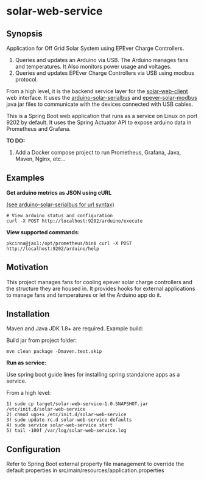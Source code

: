 # solar-web-service

## Synopsis

Application for Off Grid Solar System using EPEver Charge Controllers.  
1) Queries and updates an Arduino via USB.  The Arduino manages fans and temperatures.
It Also monitors power usage and voltages.
2) Queries and updates EPEver Charge Controllers via USB using modbus protocol.

From a high level, it is the backend service layer for the 
[solar-web-client](https://github.com/pkcinna01/solar-web-client) web interface.  It uses the 
[arduino-solar-serialbus](https://github.com/pkcinna01/arduino-solar-serialbus)
and
[epever-solar-modbus](https://github.com/pkcinna01/epever-solar-modbus)
java jar files to communicate with the devices connected with USB cables.

This is a Spring Boot web application that runs as a service on Linux on port 9202 by default.
It uses the Spring Actuator API to expose arduino data in Prometheus and Grafana.


**TO DO:**

1. Add a Docker compose project to run Prometheus,
Grafana, Java, Maven, Nginx, etc...

## Examples

**Get arduino metrics as JSON using cURL**

[(see arduino-solar-serialbus for url syntax)](https://github.com/pkcinna01/arduino-solar-serialbus) 
```
# View arduino status and configuration
curl -X POST http://localhost:9202/arduino/execute
```

**View supported commands:**
```
pkcinna@jax1:/opt/prometheus/bin$ curl -X POST http://localhost:9202/arduino/help
```

## Motivation

This project manages fans for cooling epever solar charge controllers 
and the structure they are housed in.  It provides hooks for external applications
to manage fans and temperatures or let the Arduino app do it.
  

## Installation

Maven and Java JDK 1.8+ are required.  Example build:

Build jar from project folder:
```
mvn clean package -Dmaven.test.skip
```
**Run as service:**

Use spring boot guide lines for installing spring standalone apps as a service.

From a high level:
```
1) sudo cp target/solar-web-service-1.0.SNAPSHOT.jar /etc/init.d/solar-web-service
2) chmod ugo+x /etc/init.d/solar-web-service
3) sudo update-rc.d solar-web-service defaults
4) sudo service solar-web-service start
5) tail -100f /var/log/solar-web-service.log
```

## Configuration

Refer to Spring Boot external property file management to override the default 
properties in src/main/resources/application.properties 